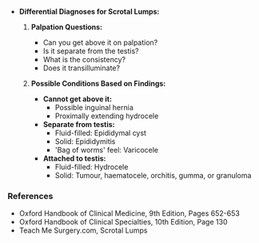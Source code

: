 - **Differential Diagnoses for Scrotal Lumps:**
  
  1. **Palpation Questions:**
     - Can you get above it on palpation?
     - Is it separate from the testis?
     - What is the consistency?
     - Does it transilluminate?
  
  2. **Possible Conditions Based on Findings:**
     - **Cannot get above it:**
       - Possible inguinal hernia
       - Proximally extending hydrocele
     - **Separate from testis:**
       - Fluid-filled: Epididymal cyst
       - Solid: Epididymitis
       - 'Bag of worms' feel: Varicocele
     - **Attached to testis:**
       - Fluid-filled: Hydrocele
       - Solid: Tumour, haematocele, orchitis, gumma, or granuloma

### **References**
- Oxford Handbook of Clinical Medicine, 9th Edition, Pages 652-653
- Oxford Handbook of Clinical Specialties, 10th Edition, Page 130
- Teach Me Surgery.com, Scrotal Lumps